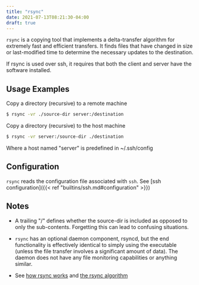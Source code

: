 ```yaml
---
title: "rsync"
date: 2021-07-13T08:21:30-04:00
draft: true
---
```


`rsync` is a copying tool that implements a delta-transfer algorithm for
extremely fast and efficient transfers. It finds files that have changed
in size or last-modified time to determine the necessary updates to
the destination.

If rsync is used over ssh, it requires that both the client and server have
the software installed.

## Usage Examples

Copy a directory (recursive) to a remote machine

```bash
$ rsync -vr ./source-dir server:/destination
```

Copy a directory (recursive) to the host machine

```bash
$ rsync -vr server:/source-dir ./destination
```

Where a host named "server" is predefined in ~/.ssh/config

## Configuration

`rsync` reads the configuration file associated with `ssh`.
See [ssh configuration]({{< ref "builtins/ssh.md#configuration" >}})

## Notes

- A trailing "/" defines whether the source-dir is included as opposed to
  only the sub-contents. Forgetting this can lead to confusing situations.
  <br>

- `rsync` has an optional daemon component, rsyncd, but the end functionality
  is effectively identical to simply using the executable (unless the file transfer
  involves a significant amount of data). The daemon does not have any file monitoring
  capabilities or anything similar.

- See [how rsync works](https://rsync.samba.org/how-rsync-works.html) and
  [the rsync algorithm](https://rsync.samba.org/tech_report/tech_report.html)
